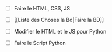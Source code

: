 - [ ] Faire le HTML, CSS, JS
- [ ] [[Liste des Choses la Bd|Faire la BD]]
- [ ] Modifier le HTML et le JS pour Python
- [ ] Faire le Script Python


